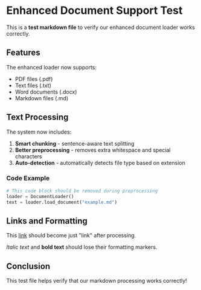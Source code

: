 # Enhanced Document Support Test

This is a **test markdown file** to verify our enhanced document loader works correctly.

## Features

The enhanced loader now supports:

- PDF files (.pdf)
- Text files (.txt)
- Word documents (.docx)
- Markdown files (.md)

## Text Processing

The system now includes:

1. **Smart chunking** - sentence-aware text splitting
2. **Better preprocessing** - removes extra whitespace and special characters
3. **Auto-detection** - automatically detects file type based on extension

### Code Example

```python
# This code block should be removed during preprocessing
loader = DocumentLoader()
text = loader.load_document("example.md")
```

## Links and Formatting

This [link](https://example.com) should become just "link" after processing.

_Italic text_ and **bold text** should lose their formatting markers.

## Conclusion

This test file helps verify that our markdown processing works correctly!
